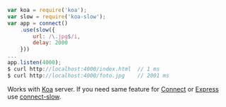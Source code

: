 ```js
var koa = require('koa');
var slow = require('koa-slow');
var app = connect()
    .use(slow({
        url: /\.jpg$/i,
        delay: 2000
    }))
...
app.listen(4000);
$ curl http://localhost:4000/index.html  // 1 ms
$ curl http://localhost:4000/foto.jpg    // 2001 ms
```

Works with [Koa](http://koajs.com/) server.
If you need same feature for
[Connect](http://www.senchalabs.org/connect/) or
[Express](http://expressjs.com/) use
[connect-slow](https://github.com/bahmutov/connect-slow).